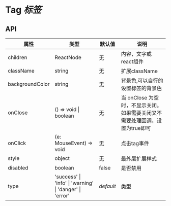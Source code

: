 # Tag *标签*

<example />

## API

| 属性 | 类型 | 默认值 | 说明 |
| --- | --- | --- | --- |
| children | ReactNode | 无 | 内容，文字或react组件 |
| className | string | 无 | 扩展className |
| backgroundColor | string | 无 | 背景色,可以自行的设置标签的背景色 |
| onClose | () => void \| boolean | 无 | 当 onClose 为空时，不显示关闭。如果需要关闭又不需要处理回调，设置为true即可 |
| onClick | (e: MouseEvent) => void | 无 | 点击tag事件 |
| style | object | 无 | 最外层扩展样式 |
| disabled | boolean | false | 是否禁用 | 
| type | 'success' \| 'info' \| 'warning' \| 'danger' \| 'error' | *default* |  类型 |
